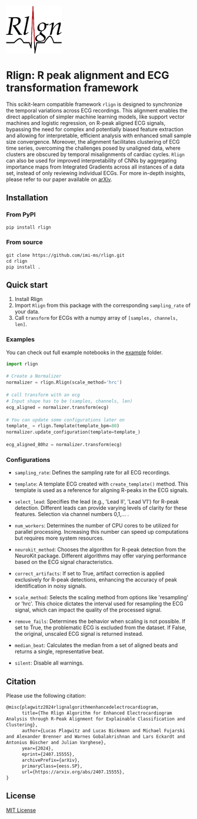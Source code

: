 
<img src='./logo.svg?sanitize=true' width=30%/>


# Rlign: R peak alignment and ECG transformation framework

This scikit-learn compatible framework `rlign` is designed to synchronize the temporal variations across ECG recordings. This alignment enables the direct application of simpler machine learning models, like support vector machines and logistic regression, on R-peak aligned ECG signals, bypassing the need for complex and potentially biased feature extraction and allowing for interpretable, efficient analysis with enhanced small sample size convergence. Moreover, the alignment facilitates clustering of ECG time series, overcoming the challenges posed by unaligned data, where clusters are obscured by temporal misalignments of cardiac cycles. `Rlign` can also be used for improved interpretability of CNNs by aggregating importance maps from Integrated Gradients across all instances of a data set, instead of only reviewing individual ECGs.
For more in-depth insights, please refer to our paper available on [arXiv](https://arxiv.org/abs/2407.15555).

## Installation
### From PyPI
    pip install rlign

### From source
    git clone https://github.com/imi-ms/rlign.git
    cd rlign
    pip install .

## Quick start
1. Install Rlign
2. Import `Rlign` from this package with the corresponding `sampling_rate` of your data.
3. Call `transform` for ECGs with a numpy array of `[samples, channels, len]`.

### Examples
You can check out full example notebooks in the [example](./examples/) folder.
```python
import rlign

# Create a Normalizer
normalizer = rlign.Rlign(scale_method='hrc')

# call transform with an ecg 
# Input shape has to be (samples, channels, len)
ecg_aligned = normalizer.transform(ecg)

# You can update some configurations later on
template_ = rlign.Template(template_bpm=80)
normalizer.update_configuration(template=template_)

ecg_aligned_80hz = normalizer.transform(ecg)
```

### Configurations

* `sampling_rate`: Defines the sampling rate for all ECG recordings. 

* `template`: A template ECG created with `create_template()` method. This template is 
    used as a reference for aligning R-peaks in the ECG signals.

* `select_lead`: Specifies the lead (e.g., 'Lead II', 'Lead V1') for R-peak detection. Different leads can provide varying levels of 
    clarity for these features. Selection via channel numbers 0,1,... .

* `num_workers`: Determines the number of CPU cores to be utilized for 
    parallel processing. Increasing this number can speed up computations
    but requires more system resources.

* `neurokit_method`: Chooses the algorithm for R-peak detection from the 
    NeuroKit package. Different algorithms may offer varying performance 
    based on the ECG signal characteristics.

* `correct_artifacts`: If set to True, artifact correction is applied 
    exclusively for R-peak detections, enhancing the accuracy of peak
    identification in noisy signals.

* `scale_method`: Selects the scaling method from options like 'resampling' 
    or 'hrc'. This choice dictates the interval used for resampling
    the ECG signal, which can impact the quality of the processed signal.

* `remove_fails`: Determines the behavior when scaling is not possible. If
    set to True, the problematic ECG is excluded from the dataset. If False, 
    the original, unscaled ECG signal is returned instead.
    
* `median_beat`: Calculates the median from a set of aligned beats 
    and returns a single, representative beat.

* `silent`: Disable all warnings.

## Citation
Please use the following citation:

```
@misc{plagwitz2024rlignalgorithmenhancedelectrocardiogram,
      title={The Rlign Algorithm for Enhanced Electrocardiogram Analysis through R-Peak Alignment for Explainable Classification and Clustering}, 
      author={Lucas Plagwitz and Lucas Bickmann and Michael Fujarski and Alexander Brenner and Warnes Gobalakrishnan and Lars Eckardt and Antonius Büscher and Julian Varghese},
      year={2024},
      eprint={2407.15555},
      archivePrefix={arXiv},
      primaryClass={eess.SP},
      url={https://arxiv.org/abs/2407.15555}, 
}
```

## License
[MIT License](LICENSE.txt)